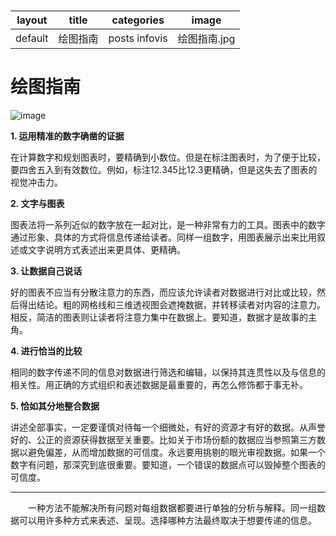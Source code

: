 # 

layout | title | categories | image
---|---|---|---
default | 绘图指南 | posts infovis | 绘图指南.jpg

# 绘图指南

![image](绘图指南.jpg)

**1. 运用精准的数字确凿的证据**

在计算数字和规划图表时，要精确到小数位。但是在标注图表时，为了便于比较，要四舍五入到有效数位。例如，标注12.345比12.3更精确，但是这失去了图表的视觉冲击力。

**2. 文字与图表**

图表法将一系列近似的数字放在一起对比，是一种非常有力的工具。图表中的数字通过形象、具体的方式将信息传递给读者。同样一组数字，用图表展示出来比用叙述或文字说明方式表述出来更具体、更精确。

**3. 让数据自己说话**

好的图表不应当有分散注意力的东西，而应该允许读者对数据进行对比或比较，然后得出结论。粗的网格线和三维透视图会遮掩数据，并转移读者对内容的注意力。相反，简洁的图表则让读者将注意力集中在数据上。要知道，数据才是故事的主角。

**4. 进行恰当的比较**

相同的数字传递不同的信息对数据进行筛选和编辑，以保持其连贯性以及与信息的相关性。用正确的方式组织和表述数据是最重要的，再怎么修饰都于事无补。

**5. 恰如其分地整合数据**

讲述全部事实，一定要谨慎对待每一个细微处，有好的资源才有好的数据。从声誉好的、公正的资源获得数据至关重要。比如关于市场份额的数据应当参照第三方数据以避免偏差，从而增加数据的可信度。永远要用挑剔的眼光审视数据。如果一个数字有问题，那深究到底很重要。要知道，一个错误的数据点可以毁掉整个图表的可信度。


---

　　一种方法不能解决所有问题对每组数据都要进行单独的分析与解释。同一组数据可以用许多种方式来表述、呈现。选择哪种方法最终取决于想要传递的信息。